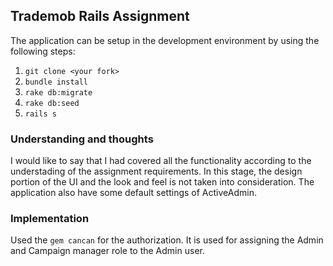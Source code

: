 ## Trademob Rails Assignment

The application can be setup in the development environment by using the following steps:

1. `git clone <your fork>`
2. `bundle install`
3. `rake db:migrate`
4. `rake db:seed`
5. `rails s`

### Understanding and thoughts

I would like to say that I had covered all the functionality according to the understading of the assignment requirements. In this stage, the design portion of the UI and the look and feel is not taken into consideration. The application also have some default settings of ActiveAdmin.

### Implementation

 Used the `gem cancan` for the authorization. It is used for assigning the Admin and Campaign manager role to the Admin user.

 